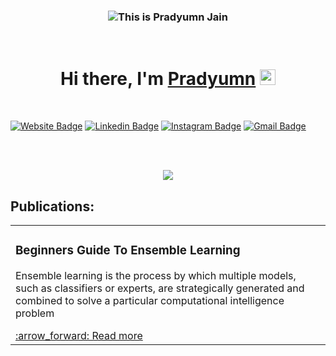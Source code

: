 <h3 align="center">
<img src="https://raw.githubusercontent.com/pradyumnjain/pradyumnjain/master/assets/cover_profile.gif" alt="This is Pradyumn Jain"/>
</h3>
<br />

<div align="center">
   <h1>Hi there, I'm <a href="https://github.com/pradyumnjain">Pradyumn</a> <img src="https://media.giphy.com/media/hvRJCLFzcasrR4ia7z/giphy.gif" width="25px"> </h1>
</div>
<br/>

[![Website Badge](https://img.shields.io/badge/-pradyumn.portfolio-teal?style=flat-square&url=https://github.com/pradyumnjain)](https://github.com/pradyumnjain)
[![Linkedin Badge](https://img.shields.io/badge/-pradyumn.linkedin-blue?style=flat-square&logo=Linkedin&logoColor=white&link=https://www.linkedin.com/in/pradyumn-jain-33b071189/)](https://www.linkedin.com/in/pradyumn-jain-33b071189/)
[![Instagram Badge](https://img.shields.io/badge/-pradyumn.instagram-purple?style=flat-square&logo=instagram&logoColor=white&link=https://www.instagram.com/pradyumn_25/)](https://www.instagram.com/pradyumn_25/)
[![Gmail Badge](https://img.shields.io/badge/-Pradyumn.gmail-c14438?style=flat-square&logo=Gmail&logoColor=white&link=mailto:pradyumn25jain@gmail.com)](mailto:pradyumn25jain@gmail.com)

<br/>
<br/>
<p align="center">
  <img alig src="https://github-profile-trophy.vercel.app/?username=pradyumnjain&margin-w=35&theme=nord&rank=SSS,SS,S,AAA,AA,A,B,C" />
</p>

## Publications:
<table><tr>
  <td>
    <h3>Beginners Guide To Ensemble Learning</h3>
    <p>Ensemble learning is the process by which multiple models, such as classifiers or experts, are strategically generated and combined to solve a particular computational intelligence problem</p>
    <a href="https://medium.com/@pradyumn25jain/beginners-guide-to-ensemble-learning-78f4aecae02a">:arrow_forward: Read more</a>
  </td>
</tr>
</table>
